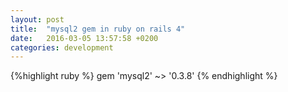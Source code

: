 ```yaml
---
layout: post
title:  "mysql2 gem in ruby on rails 4"
date:   2016-03-05 13:57:58 +0200
categories: development
---
```


{%highlight ruby %}
gem 'mysql2' ~> '0.3.8'
{% endhighlight %}